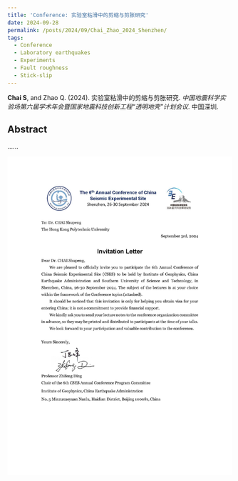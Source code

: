 ```yaml
---
title: 'Conference: 实验室粘滑中的剪缩与剪胀研究'
date: 2024-09-28
permalink: /posts/2024/09/Chai_Zhao_2024_Shenzhen/
tags:
  - Conference
  - Laboratory earthquakes
  - Experiments
  - Fault roughness
  - Stick-slip
---
```



**Chai S**, and Zhao Q. (2024). 实验室粘滑中的剪缩与剪胀研究. _中国地震科学实验场第六届学术年会暨国家地震科技创新工程“透明地壳”计划会议_. 中国深圳.


## Abstract
......

<img src='/images/Conferences/Chai2024_Shenzhen.jpg'>
